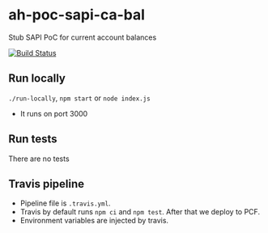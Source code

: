# ah-poc-sapi-ca-bal

Stub SAPI PoC for current account balances

[![Build Status](https://travis-ci.com/zuhlke/ah-poc-sapi-ca-bal.svg?branch=master)](https://travis-ci.com/zuhlke/ah-poc-sapi-ca-bal)

## Run locally

`./run-locally`, `npm start` or `node index.js`

- It runs on port 3000

## Run tests

There are no tests

## Travis pipeline

- Pipeline file is `.travis.yml`.
- Travis by default runs `npm ci` and `npm test`. After that we deploy to PCF.
- Environment variables are injected by travis.